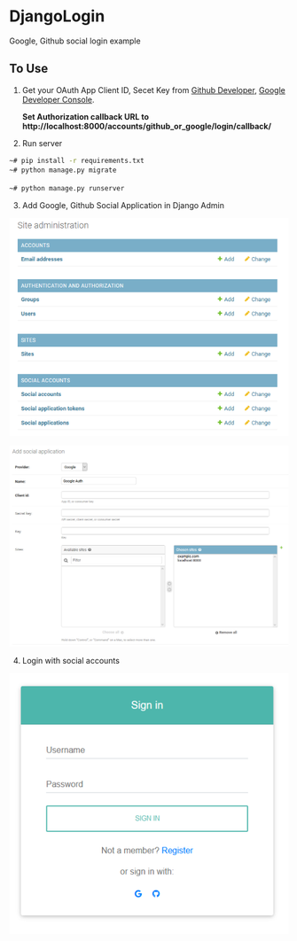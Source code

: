 # DjangoLogin

Google, Github social login example

## To Use

1. Get your OAuth App Client ID, Secet Key from [Github Developer](https://github.com/settings/developers), [Google Developer Console](https://console.developers.google.com/).

   **Set Authorization callback URL to http://localhost:8000/accounts/github_or_google/login/callback/**

2. Run server

```sh
~# pip install -r requirements.txt
~# python manage.py migrate

~# python manage.py runserver
```

3. Add Google, Github Social Application in Django Admin

![django-admin](https://raw.githubusercontent.com/joojaeyoon/joojaeyoon.github.io/master/assets/images/2020/04/django-admin.png)

![social-login](https://raw.githubusercontent.com/joojaeyoon/joojaeyoon.github.io/master/assets/images/2020/04/social-application.png)

4. Login with social accounts

![login](https://raw.githubusercontent.com/joojaeyoon/joojaeyoon.github.io/master/assets/images/2020/04/login_after.png)
